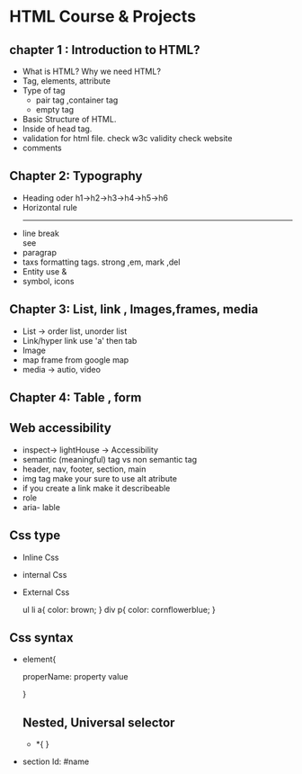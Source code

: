  # HTML Course & Projects

## chapter 1 : Introduction to HTML?
 - What is HTML? Why we need HTML?
 - Tag, elements, attribute
 - Type of tag
   - pair  tag ,container tag
   - empty tag
 - Basic Structure of HTML.  
 - Inside of head tag.
 - validation for html file. check w3c validity check website
 - comments <!-->

 ## Chapter 2: Typography
 - Heading oder h1->h2->h3->h4->h5->h6
 -  Horizontal rule <hr/>
 - line break<br/> see
 - paragrap
 - taxs formatting tags. strong ,em, mark ,del
 - Entity use &
 - symbol, icons
## Chapter 3: List, link , Images,frames, media
- List -> order list, unorder list
- Link/hyper link use 'a' then tab
- Image
- map frame from google map
- media -> autio, video
## Chapter 4: Table , form

## Web accessibility
- inspect-> lightHouse -> Accessibility
- semantic (meaningful) tag vs non semantic tag
- header, nav, footer, section, main
- img tag make your sure to use alt atribute
- if you create a link make it describeable
- role
- aria- lable

## Css type
- Inline Css
- internal Css
- External Css 

  ul li a{
   color: brown;
}
div p{
    color: cornflowerblue;
}

## Css syntax
- element{

  properName: property value

  }

  ## Nested, Universal selector
  - *{ }
 - section Id:  #name